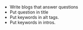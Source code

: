 - Write blogs that answer questions
- Put question in title
- Put keywords in alt tags.
- Put keywords in intros.